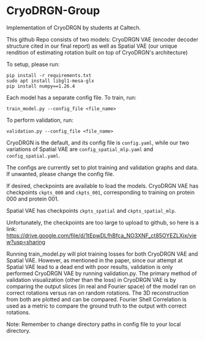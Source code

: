 # CryoDRGN-Group

Implementation of CryoDRGN by students at Caltech. 

This github Repo consists of two models: CryoDRGN VAE (encoder decoder structure cited in our final report) as well as Spatial VAE (our unique rendition of estimating rotation built on top of CryoDRGN's architecture)

To setup, please run:
```
pip install -r requirements.txt
sudo apt install libgl1-mesa-glx
pip install numpy==1.26.4
```

Each model has a separate config file. 
To train, run:
```
train_model.py --config_file <file_name>
```

To perform validation, run:
```
validation.py --config_file <file_name>
```

CryoDRGN is the default, and its config file is `config.yaml`, while our two variations of Spatial VAE are `config_spatial_mlp.yaml` and `config_spatial.yaml`. 

The configs are currently set to plot training and validation graphs and data. If unwanted, please change the config file. 

If desired, checkpoints are available to load the models. CryoDRGN VAE has checkpoints `ckpts_000` and `ckpts_001`, corresponding to training on protein 000 and protein 001. 

Spatial VAE has checkpoints `ckpts_spatial` and `ckpts_spatial_mlp`.

Unfortunately, the checkpoints are too large to upload to github, so here is a link: https://drive.google.com/file/d/1tEpwDLfhBfca_NO3XNF_ct85OYEZLXjx/view?usp=sharing

Running train_model.py will plot training losses for both CryoDRGN VAE and Spatial VAE. However, as mentioned in the paper, since our attempt at Spatial VAE lead to a dead end with poor results, validation is only performed CryoDRGN VAE by running validation.py. The primary method of validation visualization (other than the loss) in CryoDRGN VAE is by comparing the output slices (in real and Fourier space) of the model ran on correct rotations versus ran on random rotations. The 3D reconstruction from both are plotted and can be compared. Fourier Shell Correlation is used as a metric to compare the ground truth to the output with correct rotations. 

Note: Remember to change directory paths in config file to your local directory.
